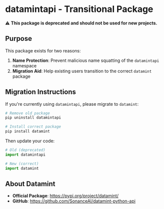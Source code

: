 # datamintapi - Transitional Package

⚠️ **This package is deprecated and should not be used for new projects.**

## Purpose

This package exists for two reasons:
1. **Name Protection**: Prevent malicious name squatting of the `datamintapi` namespace
2. **Migration Aid**: Help existing users transition to the correct `datamint` package

## Migration Instructions

If you're currently using `datamintapi`, please migrate to `datamint`:

```bash
# Remove old package
pip uninstall datamintapi

# Install correct package
pip install datamint
```

Then update your code:

```python
# Old (deprecated)
import datamintapi

# New (correct)
import datamint
```

## About Datamint

- **Official Package**: https://pypi.org/project/datamint/
- **GitHub**: https://github.com/SonanceAI/datamint-python-api